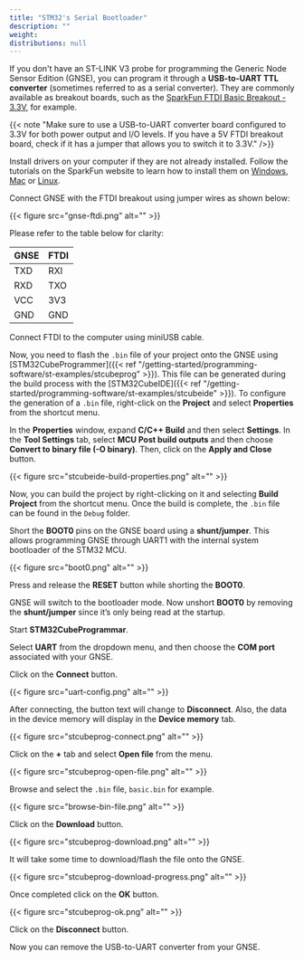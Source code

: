 ```yaml
---
title: "STM32's Serial Bootloader"
description: ""
weight:
distributions: null
---
```


If you don't have an ST-LINK V3 probe for programming the Generic Node Sensor Edition (GNSE), you can program it through a **USB-to-UART TTL converter** (sometimes referred to as a serial converter). They are commonly available as breakout boards, such as the [SparkFun FTDI Basic Breakout - 3.3V](https://www.sparkfun.com/products/9873), for example.

{{< note "Make sure to use a USB-to-UART converter board configured to 3.3V for both power output and I/O levels. If you have a 5V FTDI breakout board, check if it has a jumper that allows you to switch it to 3.3V." />}}

Install drivers on your computer if they are not already installed. Follow the tutorials on the SparkFun website to learn how to install them on [Windows](https://learn.sparkfun.com/tutorials/how-to-install-ftdi-drivers/windows---in-depth), [Mac](https://learn.sparkfun.com/tutorials/how-to-install-ftdi-drivers/mac) or [Linux](https://learn.sparkfun.com/tutorials/how-to-install-ftdi-drivers/linux).

Connect GNSE with the FTDI breakout using jumper wires as shown below:

{{< figure src="gnse-ftdi.png" alt="" >}}

Please refer to the table below for clarity:

| GNSE   | FTDI |
|--------|------|
| TXD    | RXI  |
| RXD    | TXO  |
| VCC    | 3V3  |
| GND    | GND  |

Connect FTDI to the computer using miniUSB cable.

Now, you need to flash the `.bin` file of your project onto the GNSE using [STM32CubeProgrammer]({{< ref "/getting-started/programming-software/st-examples/stcubeprog" >}}). This file can be generated during the build process with the [STM32CubeIDE]({{< ref "/getting-started/programming-software/st-examples/stcubeide" >}}). To configure the generation of a `.bin` file, right-click on the **Project** and select **Properties** from the shortcut menu.

In the **Properties** window, expand **C/C++ Build** and then select **Settings**. In the **Tool Settings** tab, select **MCU Post build outputs** and then choose **Convert to binary file (-O binary)**. Then, click on the **Apply and Close** button.

{{< figure src="stcubeide-build-properties.png" alt="" >}}

Now, you can build the project by right-clicking on it and selecting **Build Project** from the shortcut menu. Once the build is complete, the `.bin` file can be found in the `Debug` folder.

Short the **BOOT0** pins on the GNSE board using a **shunt/jumper**. This allows programming GNSE through UART1 with the internal system bootloader of the STM32 MCU.

{{< figure src="boot0.png" alt="" >}}

Press and release the **RESET** button while shorting the **BOOT0**.

GNSE will switch to the bootloader mode. Now unshort **BOOT0** by removing the **shunt/jumper** since it’s only being read at the startup.

Start **STM32CubeProgrammar**.

Select **UART** from the dropdown menu, and then choose the **COM port** associated with your GNSE.

Click on the **Connect** button. 

{{< figure src="uart-config.png" alt="" >}}

After connecting, the button text will change to **Disconnect**. Also, the data in the device memory will display in the **Device memory** tab.

{{< figure src="stcubeprog-connect.png" alt="" >}}

Click on the **+** tab and select **Open file** from the menu.

{{< figure src="stcubeprog-open-file.png" alt="" >}}

Browse and select the `.bin` file, `basic.bin` for example.

{{< figure src="browse-bin-file.png" alt="" >}}

Click on the **Download** button.

{{< figure src="stcubeprog-download.png" alt="" >}}

It will take some time to download/flash the file onto the GNSE.

{{< figure src="stcubeprog-download-progress.png" alt="" >}}

Once completed click on the **OK** button.

{{< figure src="stcubeprog-ok.png" alt="" >}}

Click on the **Disconnect** button.

Now you can remove the USB-to-UART converter from your GNSE.
